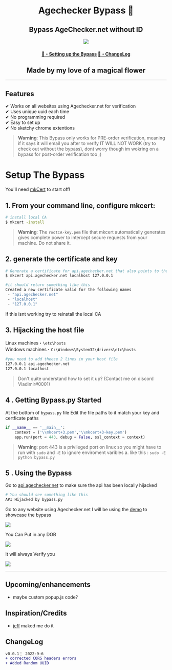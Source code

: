 <h1 align="center">
  Agechecker Bypass 🔞 
</h1>

<h2 align="center">
   Bypass AgeChecker.net without ID
</h2>



<p align="center"> 
  <kbd>
<img src="https://doggo.ninja/XADMW5.png"></img>
  </kbd>
</p>

<h4 align="center">
  <a href="https://github.com/Vladimir-0001/Agechecker.net-Bypasss#setup-the-bypass">🔞・Setting up the Bypass</a>
  <a href="https://github.com/Vladimir-0001/Agechecker.net-Bypasss#changelog">📜・ChangeLog</a>
</h4>

<h2 align="center">
  Made by my love of a magical flower

</h2>

---

## Features

✔ Works on all websites using Agechecker.net for verification \
✔ Uses unique uuid each time\
✔ No programming required\
✔ Easy to set up \
✔ No sketchy chrome extentions


> **Warning**: This Bypass only works for PRE-order verification, meaning if it says it will email you after to verify IT WILL NOT WORK (try to check out without the bypass), dont worry though im wokring on a bypass for post-order verification too ;)

# Setup The Bypass

You'll need [mkCert](https://github.com/FiloSottile/mkcert) to start off!


## 1. From your command line, configure mkcert:

```bash
# install local CA
$ mkcert -install

```
> **Warning**: The `rootCA-key.pem` file that mkcert automatically generates gives complete power to intercept secure requests from your machine. Do not share it.
## 2.  generate the certificate and key 

```bash
# Generate a certificate for api.agechecker.net that also points to the localhost 
$ mkcert api.agechecker.net localhost 127.0.0.1 

#it should return something like this 
Created a new certificate valid for the following names 
 - "api.agechecker.net"
 - "localhost"
 - "127.0.0.1"
```
If this isnt working try to reinstall the local CA

## 3. Hijacking the host file 

Linux machines・```\etc\hosts```\
Windows machines・```C:\Windows\System32\drivers\etc\hosts```
```bash 
#you need to add theese 2 lines in your host file
127.0.0.1 api.agechecker.net
127.0.0.1 localhost
```

> Don't quite understand how to set it up? (Contact me on discord Vladimir#0001)

## 4 . Getting Bypass.py Started
At the bottom of `bypass.py`  file Edit the file paths to it match your key and certficate paths
```py
if __name__ == '__main__':
    context = ('\\mkcert+3.pem','\\mkcert+3-key.pem')
    app.run(port = 443, debug = False, ssl_context = context)
```
> **Warning**: port 443 is a privileged port on linux so you might have to run with `sudo` and `-E` to ignore enviroment varibles a. like this : `sudo -E python bypass.py`
## 5 . Using the Bypass
Go to  [api.agechecker.net](https://api.agechecker.net) to make sure the api has been locally hijacked
```bash
# You should see something like this
API Hijacked by bypass.py
```



Go to any website using Agechecker.net I will be using the [demo](https://agechecker.net/demo) to showcase the 
bypass
<p align=""> 
  <kd>
<img src="https://doggo.ninja/pRPtCk.png"></img>
  </kdb>

You Can Put in any DOB 
<p align=""> 
  <kd>
<img src="https://doggo.ninja/TRAHwF.png"></img>
  </kbd>
</p>
It will always Verify you
<p align=""> 
  <kd>
<img src="https://doggo.ninja/Lnk2PA.png"></img>
  </kbd>
</p>



---

## Upcoming/enhancements

- maybe custom popup.js code?

## Inspiration/Credits

- [jeff](https://github.com/JeffTheModder) maked me do it 


## ChangeLog

```diff
v0.0.1⋮ 2022-9-6
+ corrected CORS headers errors
+ Added Random UUID 


```
